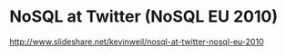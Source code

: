 <!--
id: 552419291
link: http://kevinisom.info/post/552419291/nosql-at-twitter-nosql-eu-2010
slug: nosql-at-twitter-nosql-eu-2010
date: Tue Apr 27 2010 15:29:15 GMT+1200 (NZST)
raw: {"blog_name":"kevinisom","id":552419291,"post_url":"http://kevinisom.info/post/552419291/nosql-at-twitter-nosql-eu-2010","slug":"nosql-at-twitter-nosql-eu-2010","type":"link","date":"2010-04-27 03:29:15 GMT","timestamp":1272338955,"state":"published","format":"html","reblog_key":"aArPh4Mt","tags":[],"short_url":"http://tmblr.co/Zw68YyWxJ-R","highlighted":[],"feed_item":"http://www.slideshare.net/kevinweil/nosql-at-twitter-nosql-eu-2010","from_feed_id":"650234","note_count":0,"title":"NoSQL at Twitter (NoSQL EU 2010)","url":"http://www.slideshare.net/kevinweil/nosql-at-twitter-nosql-eu-2010","description":""}
publish: 2010-04-027
tags: 
title: NoSQL at Twitter (NoSQL EU 2010)
-->


NoSQL at Twitter (NoSQL EU 2010)
================================

<http://www.slideshare.net/kevinweil/nosql-at-twitter-nosql-eu-2010>


